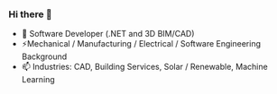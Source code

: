 ### Hi there 👋

- 🔭 Software Developer (.NET and 3D BIM/CAD)
- ⚡Mechanical / Manufacturing / Electrical / Software Engineering Background
- 📫 Industries: CAD, Building Services, Solar / Renewable, Machine Learning


<!--
**johnelim/johnelim** is a ✨ _special_ ✨ repository because its `README.md` (this file) appears on your GitHub profile.

Here are some ideas to get you started:

- 🔭 I’m currently working on ...
- 🌱 I’m currently learning ...
- 👯 I’m looking to collaborate on ...
- 🤔 I’m looking for help with ...
- 💬 Ask me about ...
- 📫 How to reach me: ...
- 😄 Pronouns: ...
- ⚡ Fun fact: ...
-->
